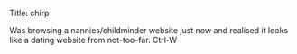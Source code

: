 Title: chirp

Was browsing a nannies/childminder website just now and realised it looks like a dating website from not-too-far. Ctrl-W
